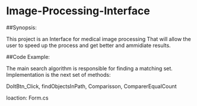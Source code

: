 # Image-Processing-Interface
##Synopsis:

This project is an Interface for medical image processing That will allow the user to speed up the process 
and get better  and ammidiate results.

##Code Example:

The main search algorithm is responsible for finding a matching set. Implementation is the next set of methods:

DoItBtn_Click,
findObjectsInPath,
Comparisson,
ComparerEqualCount

loaction: Form.cs 

